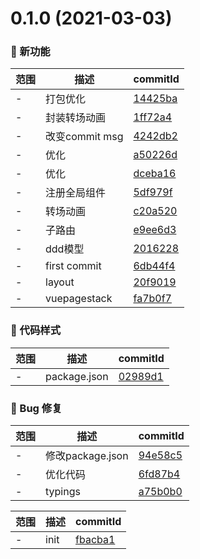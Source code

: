 # 0.1.0 (2021-03-03)

### 🌟 新功能
范围|描述|commitId
--|--|--
 - | 打包优化 | [14425ba](https://github.com/yanyongchao/vue3-h5-template/commit/14425ba)
 - | 封装转场动画 | [1ff72a4](https://github.com/yanyongchao/vue3-h5-template/commit/1ff72a4)
 - | 改变commit msg | [4242db2](https://github.com/yanyongchao/vue3-h5-template/commit/4242db2)
 - | 优化 | [a50226d](https://github.com/yanyongchao/vue3-h5-template/commit/a50226d)
 - | 优化 | [dceba16](https://github.com/yanyongchao/vue3-h5-template/commit/dceba16)
 - | 注册全局组件 | [5df979f](https://github.com/yanyongchao/vue3-h5-template/commit/5df979f)
 - | 转场动画 | [c20a520](https://github.com/yanyongchao/vue3-h5-template/commit/c20a520)
 - | 子路由 | [e9ee6d3](https://github.com/yanyongchao/vue3-h5-template/commit/e9ee6d3)
 - | ddd模型 | [2016228](https://github.com/yanyongchao/vue3-h5-template/commit/2016228)
 - | first commit | [6db44f4](https://github.com/yanyongchao/vue3-h5-template/commit/6db44f4)
 - | layout | [20f9019](https://github.com/yanyongchao/vue3-h5-template/commit/20f9019)
 - | vuepagestack | [fa7b0f7](https://github.com/yanyongchao/vue3-h5-template/commit/fa7b0f7)


### 🎨 代码样式
范围|描述|commitId
--|--|--
 - | package.json | [02989d1](https://github.com/yanyongchao/vue3-h5-template/commit/02989d1)


### 🐛 Bug 修复
范围|描述|commitId
--|--|--
 - | 修改package.json | [94e58c5](https://github.com/yanyongchao/vue3-h5-template/commit/94e58c5)
 - | 优化代码 | [6fd87b4](https://github.com/yanyongchao/vue3-h5-template/commit/6fd87b4)
 - | typings | [a75b0b0](https://github.com/yanyongchao/vue3-h5-template/commit/a75b0b0)


范围|描述|commitId
--|--|--
 - | init | [fbacba1](https://github.com/yanyongchao/vue3-h5-template/commit/fbacba1)

